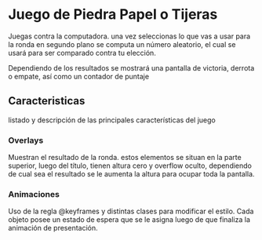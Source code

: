 # Juego de Piedra Papel o Tijeras

Juegas contra la computadora. una vez seleccionas lo que vas a usar para la ronda
en segundo plano se computa un número aleatorio, el cual se usará para ser
comparado contra tu elección.

Dependiendo de los resultados se mostrará una pantalla de victoria, derrota o empate, así
como un contador de puntaje

## Caracteristicas

listado y descripción de las principales características del juego

### Overlays
Muestran el resultado de la ronda. estos elementos se situan en la parte superior, luego
del título, tienen altura cero y overflow oculto, dependiendo de cual sea el resultado
se le aumenta la altura para ocupar toda la pantalla.

### Animaciones
Uso de la regla @keyframes y distintas clases para modificar el estilo. Cada objeto posee
un estado de espera que se le asigna luego de que finaliza la animación de presentación.
